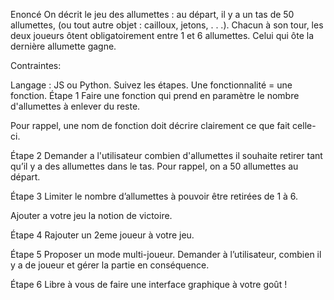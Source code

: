 Enoncé
On décrit le jeu des allumettes : au départ, il y a un tas de 50 allumettes, (ou tout autre objet : cailloux, jetons, . . .). Chacun à son tour, les deux joueurs ôtent obligatoirement entre 1 et 6 allumettes. Celui qui ôte la dernière allumette gagne.

Contraintes:

Langage : JS ou Python.
Suivez les étapes.
Une fonctionnalité = une fonction.
Étape 1
Faire une fonction qui prend en paramètre le nombre d'allumettes à enlever du reste.

Pour rappel, une nom de fonction doit décrire clairement ce que fait celle-ci.

Étape 2
Demander a l'utilisateur combien d'allumettes il souhaite retirer tant qu’il y a des allumettes dans le tas. Pour rappel, on a 50 allumettes au départ.

Étape 3
Limiter le nombre d’allumettes à pouvoir être retirées de 1 à 6.

Ajouter a votre jeu la notion de victoire.

Étape 4
Rajouter un 2eme joueur à votre jeu.

Étape 5
Proposer un mode multi-joueur. Demander à l’utilisateur, combien il y a de joueur et gérer la partie en conséquence.

Étape 6
Libre à vous de faire une interface graphique à votre goût !